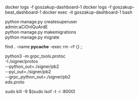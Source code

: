 docker logs -f goszakup-dashboard-1
docker logs -f goszakup-beat_dashboard-1
docker exec -it goszakup-dashboard-1 bash

python manage.py createsuperuser  
admin:aCiOnIQuArdE  
python manage.py makemigrations  
python manage.py migrate  

find . -name __pycache__ -exec rm -rf {} \;

python3 -m grpc_tools.protoc \
    -I./signer/protos \
    --python_out=./signer/pb2 \
    --pyi_out=./signer/pb2 \
    --grpc_python_out=./signer/pb2 \
    eds.proto

sudo kill -9 $(sudo lsof -t -i :8000)
